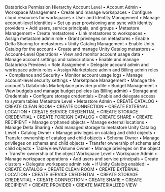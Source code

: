 Databricks Permission Hierarchy
Account Level
	•	Account Admin
	•	Workspace Management
	•	Create and manage workspaces
	•	Configure cloud resources for workspaces
	•	User and Identity Management
	•	Manage account-level identities
	•	Set up user provisioning and sync with identity providers
	•	Add users, service principals, and groups
	•	Metastore Management
	•	Create metastores
	•	Link metastores to workspaces
	•	Assign metastore admin role
	•	Grant privileges on metastores
	•	Enable Delta Sharing for metastores
	•	Unity Catalog Management
	•	Enable Unity Catalog for the account
	•	Create and manage Unity Catalog metastores
	•	Account-Level Operations
	•	View and monitor account usage data
	•	Manage account settings and subscriptions
	•	Enable and manage Databricks Previews
	•	Role Assignment
	•	Delegate account admin and workspace admin roles
	•	Assign Marketplace admin and Billing admin roles
	•	Compliance and Security
	•	Monitor account usage logs
	•	Manage account-level security settings
	•	Marketplace Management
	•	Manage the account’s Databricks Marketplace provider profile
	•	Budget Management
	•	View budgets and manage budget policies (as Billing admin)
	•	Storage and Credentials
	•	Configure storage credentials
	•	Enable and delegate access to system tables
Metastore Level
	•	Metastore Admin
	•	CREATE CATALOG
	•	CREATE CLEAN ROOM
	•	CREATE CONNECTION
	•	CREATE EXTERNAL LOCATION
	•	CREATE SERVICE CREDENTIAL
	•	CREATE STORAGE CREDENTIAL
	•	CREATE FOREIGN CATALOG
	•	CREATE SHARE
	•	CREATE RECIPIENT
	•	Manage orphaned objects
	•	Manage external locations
	•	Manage Delta Sharing
	•	Add managed storage to metastore
Unity Catalog Level
	•	Catalog Owner
	•	Manage privileges on catalog and child objects
	•	Transfer ownership of catalog and child objects
	•	Schema Owner
	•	Manage privileges on schema and child objects
	•	Transfer ownership of schema and child objects
	•	Table/View/Volume Owner
	•	Manage privileges on the object
	•	Transfer ownership of the object
Workspace Level
	•	Workspace Admin
	•	Manage workspace operations
	•	Add users and service principals
	•	Create clusters
	•	Delegate workspace admin role
	•	If Unity Catalog enabled:
	•	CREATE CATALOG
	•	CREATE CLEAN ROOM
	•	CREATE EXTERNAL LOCATION
	•	CREATE SERVICE CREDENTIAL
	•	CREATE STORAGE CREDENTIAL
	•	CREATE CONNECTION
	•	CREATE SHARE
	•	CREATE RECIPIENT
	•	CREATE PROVIDER
	•	CREATE MATERIALIZED VIEW